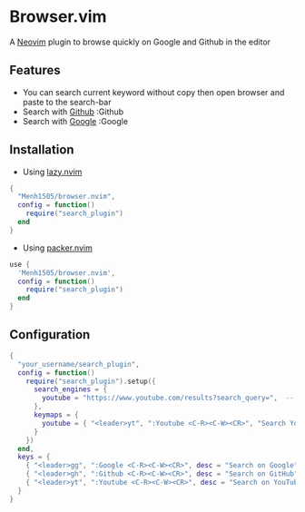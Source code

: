 # Browser.vim

A [Neovim](https://neovim.io/) plugin to browse quickly on Google and Github in the editor

## Features

- You can search current keyword without copy then open browser and paste to the search-bar
- Search with [Github](https://github.com/)
  :Github <query>
- Search with [Google](google.com)
  :Google <query>

## Installation

- Using [lazy.nvim](https://github.com/folke/lazy.nvim)

```lua
{
  "Menh1505/browser.nvim",
  config = function()
    require("search_plugin")
  end
}
```

- Using [packer.nvim](https://github.com/wbthomason/packer.nvim)

```lua
use {
  'Menh1505/browser.nvim',
  config = function()
    require("search_plugin")
  end
}
```

## Configuration

```lua
{
  "your_username/search_plugin",
  config = function()
    require("search_plugin").setup({
      search_engines = {
        youtube = "https://www.youtube.com/results?search_query=",  -- Add youtube
      },
      keymaps = {
        youtube = { "<leader>yt", ":Youtube <C-R><C-W><CR>", "Search YouTube" }, -- Add keymap for youtube
      }
    })
  end,
  keys = {
    { "<leader>gg", ":Google <C-R><C-W><CR>", desc = "Search on Google" },
    { "<leader>gh", ":Github <C-R><C-W><CR>", desc = "Search on GitHub" },
    { "<leader>yt", ":Youtube <C-R><C-W><CR>", desc = "Search on YouTube" },
  }
}
```
